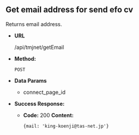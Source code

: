 ## **Get email address for send efo cv**

Returns email address.

- **URL**

  /api/tmjnet/getEmail

- **Method:**

  `POST`

- **Data Params**

   + connect_page_id
 
- **Success Response:**

  - **Code:** 200
    **Content:** 
    
    `{mail: 'king-koenji@tas-net.jp'}`

